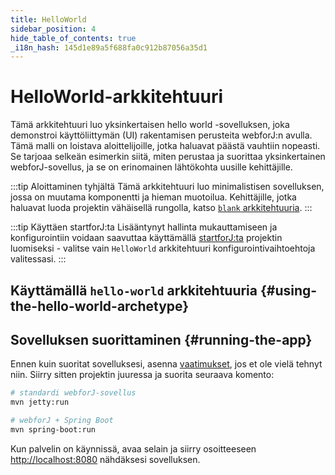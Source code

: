 ```yaml
---
title: HelloWorld
sidebar_position: 4
hide_table_of_contents: true
_i18n_hash: 145d1e89a5f688fa0c912b87056a35d1
---
```

<Head>
  <style>{`
  .container {
    max-width: 65em !important;
  }
  `}</style>
</Head>

<!-- vale off -->
# HelloWorld-arkkitehtuuri
<!-- vale on -->

Tämä arkkitehtuuri luo yksinkertaisen hello world -sovelluksen, joka demonstroi käyttöliittymän (UI) rakentamisen perusteita webforJ:n avulla. Tämä malli on loistava aloittelijoille, jotka haluavat päästä vauhtiin nopeasti. Se tarjoaa selkeän esimerkin siitä, miten perustaa ja suorittaa yksinkertainen webforJ-sovellus, ja se on erinomainen lähtökohta uusille kehittäjille.

:::tip Aloittaminen tyhjältä
Tämä arkkitehtuuri luo minimalistisen sovelluksen, jossa on muutama komponentti ja hieman muotoilua. Kehittäjille, jotka haluavat luoda projektin vähäisellä rungolla, katso [`blank` arkkitehtuuria](./blank).
:::

:::tip Käyttäen startforJ:ta
Lisääntynyt hallinta mukauttamiseen ja konfigurointiin voidaan saavuttaa käyttämällä [startforJ:ta](https://docs.webforj.com/startforj/) projektin luomiseksi - valitse vain `HelloWorld` arkkitehtuuri konfigurointivaihtoehtoja valitessasi.
:::

## Käyttämällä `hello-world` arkkitehtuuria {#using-the-hello-world-archetype}

<ComponentArchetype
project="hello-world"
/>

## Sovelluksen suorittaminen {#running-the-app}

Ennen kuin suoritat sovelluksesi, asenna [vaatimukset](../../introduction/prerequisites), jos et ole vielä tehnyt niin. 
Siirry sitten projektin juuressa ja suorita seuraava komento:

```bash
# standardi webforJ-sovellus
mvn jetty:run

# webforJ + Spring Boot
mvn spring-boot:run
```

Kun palvelin on käynnissä, avaa selain ja siirry osoitteeseen [http://localhost:8080](http://localhost:8080) nähdäksesi sovelluksen.
